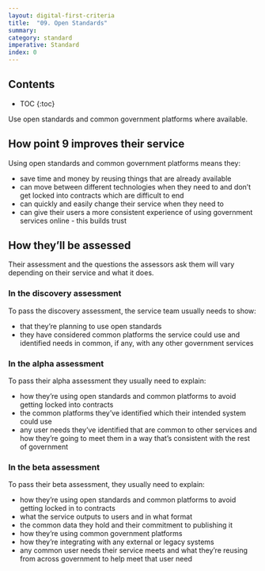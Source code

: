 ```yaml
---
layout: digital-first-criteria
title:  "09. Open Standards"
summary:
category: standard
imperative: Standard
index: 0
---
```


## Contents

* TOC
{:toc}
<!--TOC max3-->

Use open standards and common government platforms where available.

## How point 9 improves their service

Using open standards and common government platforms means they:

* save time and money by reusing things that are already available
* can move between different technologies when they need to and don’t get locked into contracts which are difficult to end
* can quickly and easily change their service when they need to
* can give their users a more consistent experience of using government services online - this builds trust

## How they’ll be assessed

Their assessment and the questions the assessors ask them will vary depending on their service and what it does.

### In the discovery assessment

To pass the discovery assessment, the service team usually needs to show:

* that they’re planning to use open standards
* they have considered common platforms the service could use and identified needs in common, if any, with any other government services

### In the alpha assessment

To pass their alpha assessment they usually need to explain:

* how they’re using open standards and common platforms to avoid getting locked into contracts
* the common platforms they’ve identified which their intended system could use
* any user needs they’ve identified that are common to other services and how they’re going to meet them in a way that’s consistent with the rest of government

### In the beta assessment

To pass their beta assessment, they usually need to explain:

* how they’re using open standards and common platforms to avoid getting locked in to contracts
* what the service outputs to users and in what format
* the common data they hold and their commitment to publishing it
* how they’re using common government platforms
* how they’re integrating with any external or legacy systems
* any common user needs their service meets and what they’re reusing from across government to help meet that user need
